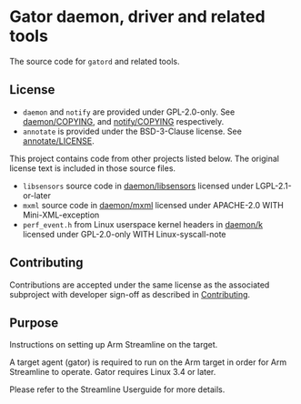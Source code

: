 # Gator daemon, driver and related tools

The source code for `gatord` and related tools.

## License

* `daemon` and `notify` are provided under GPL-2.0-only. See [daemon/COPYING], and [notify/COPYING] respectively.
* `annotate` is provided under the BSD-3-Clause license. See [annotate/LICENSE].

This project contains code from other projects listed below. The original license text is included in those source files.

* `libsensors` source code in [daemon/libsensors] licensed under LGPL-2.1-or-later
* `mxml` source code in [daemon/mxml] licensed under APACHE-2.0 WITH Mini-XML-exception
* `perf_event.h` from Linux userspace kernel headers in [daemon/k] licensed under GPL-2.0-only WITH Linux-syscall-note

## Contributing

Contributions are accepted under the same license as the associated subproject with developer sign-off as described in [Contributing].

## Purpose

Instructions on setting up Arm Streamline on the target.

A target agent (gator) is required to run on the Arm target in order for Arm Streamline to operate. Gator requires Linux 3.4 or later.

Please refer to the Streamline Userguide for more details.

[Contributing]: Contributing.md
[annotate/LICENSE]: annotate/LICENSE
[daemon/COPYING]: daemon/COPYING
[daemon/k]: daemon/k
[daemon/libsensors]: daemon/libsensors
[daemon/mxml]: daemon/mxml
[notify/COPYING]: notify/COPYING
